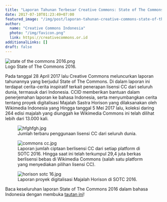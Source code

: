 ```yaml
---
title: "Laporan Tahunan Terbesar Creative Commons: State of The Commons 2016"
date: 2017-07-10T01:23:49+07:00
featured_image: "/img/post/laporan-tahunan-creative-commons-state-of-the-commons-2016/state-of-the-commons-2016.png"
author:
  name: "Creative Commons Indonesia"
  photo: "/img/favicon.png"
  link: https://creativecommons.or.id
additionalLinks: []
draft: false
---
```



<img src="../../uploads/state%20of%20the%20commons%202016.png" alt="state of the commons 2016.png" class="figure-img img-fluid">

  <figcaption class="figure-caption">Logo State of The Commons 2016.</figcaption>

</figure>

Pada tanggal 28 April 2017 lalu Creative Commons meluncurkan laporan tahunannya yang berjudul State of The Commons. Di dalam laporan ini terdapat cerita-cerita inspiratif terkait penerapan lisensi CC dari seluruh dunia, termasuk dari Indonesia. CCID memberikan bantuan dalam penerjemahan laporan ke bahasa Indonesia, serta menyumbangkan cerita tentang proyek digitalisasi Majalah Sastra Horison yang dilaksanakan oleh Wikimedia Indonesia yang Hingga tanggal 5 Mei 2017 lalu, koleksi daring 264 edisi majalah yang diunggah ke Wikimedia Commons ini telah dilihat lebih dari 13.000 kali.

<figure class="figure w-sm-50 my-3">

  <img src="../../uploads/hfghfgh.jpg" alt="hfghfgh.jpg" class="figure-img img-fluid">

  <figcaption class="figure-caption">Jumlah terbaru penggunaan lisensi CC dari seluruh dunia.</figcaption>

</figure>

<figure class="figure w-sm-50 my-3">

  <img src="../../uploads/commons%20cc.jpg" alt="commons cc.jpg" class="figure-img img-fluid">

  <figcaption class="figure-caption">Laporan jumlah ciptaan berlisensi CC dari setiap platform di SOTC 2016. Hingga saat ini telah terkumpul 29,4 juta berkas berlisensi bebas di Wikimedia Commons (salah satu platform yang menyediakan pilihan lisensi CC).</figcaption>

</figure>

<figure class="figure w-sm-50 mt-3 mb-4">

  <img src="../../uploads/horison%20sotc%2016.jpg" alt="horison sotc 16.jpg" class="figure-img img-fluid">

  <figcaption class="figure-caption">Laporan proyek digitalisasi Majalah Horison di SOTC 2016.</figcaption>

</figure>

Baca keseluruhan laporan State of The Commons 2016 dalam bahasa Indonesia dengan membuka [tautan ini](https://stateof.creativecommons.org/?lang=id)!